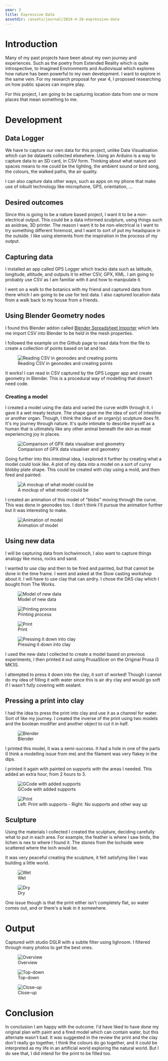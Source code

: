 ```yaml
---
year: 3
title: Expressive Data
assetdir: /assets/journal/2024-4-26-expressive-data
---
```


# Introduction

Many of my past projects have been about my own journey and experiences. Such as the poetry from Extended Reality which is quite introspective, to Imagined Environments and Audiovisual which explores how nature has been powerful to my own development. I want to explore in the same vein. For my research proposal for year 4, I proposed researching on how public spaces can inspire play.

For this project, I am going to be capturing location data from one or more places that mean something to me.

# Development
## Data Logger
We have to capture our own data for this project, unlike Data Visualisation which can be datasets collected elsewhere. Using an Arduino is a way to capture data to an SD card, in CSV form. Thinking about what nature and spaces means to me could be the lighting, the ambient sound or bird song, the colours, the walked paths, the air quality.

I can also capture data other ways, such as apps on my phone that make use of inbuilt technology like microphone, GPS, orientation, ...
## Desired outcomes
Since this is going to be a nature based project, I want it to be a non-electrical output. This could be a data informed sculpture, using things such as axidraw, 3D printer.
The reason I want it to be non-electrical is I want to try something different foremost, and I want to sort of put my headspace in the outside. I like using elements from the inspiration in the process of my output.
## Capturing data
I installed an app called GPS Logger which tracks data such as latitude, longitude, altitude, and outputs it to either CSV, GPX, KML. I am going to probably use CSV as I am familiar with it and how to manipulate it.

I went on a walk to the botanics with my friend and captured data from there which I am going to be use for test data. I also captured location data from a walk back to my house from a friends.

## Using Blender Geometry nodes
I found this Blender addon called [Blender Spreadsheet Importer](https://github.com/simonbroggi/blender_spreadsheet_import) which lets me import CSV into Blender to be held in the mesh properties. 

I followed the example on the Github page to read data from the file to create a collection of points based on lat and lon.

<figure class="figure col-12">
    <img src="{{ page.assetdir }}/blender.png" class="figure-img img-fluid" alt="Reading CSV in geonodes and creating points ">
    <figcaption class="figure-caption">Reading CSV in geonodes and creating points </figcaption>
</figure>

It works! I can read in CSV captured by the GPS Logger app and create geometry in Blender. This is a procedural way of modelling that doesn't need code.

### Creating a model

I created a model using the data and varied the curve width through it. I gave it a wet meaty texture. The shape gave me the idea of sort of intestine or another organ. Though, I think the idea of an organ(y) sculpture does fit. It's my journey through nature. It's quite intimate to describe myself as a human that is ultimately like any other animal beneath the skin as meat experiencing joy in places.

<figure class="figure col-12">
    <img src="{{ page.assetdir }}/blender2.png" class="figure-img img-fluid" alt="Comparison of GPX data visualiser and geometry">
    <figcaption class="figure-caption">Comparison of GPX data visualiser and geometry</figcaption>
</figure>

Going further into this intestinal idea, I explored it further by creating what a model could look like. A plot of my data into a model on a sort of curvy blobby plate shape. This could be created with clay using a mold, and then fired and painted. 

<figure class="figure col-12">
    <img src="{{ page.assetdir }}/blender3.png" class="figure-img img-fluid" alt="A mockup of what model could be">
    <figcaption class="figure-caption">A mockup of what model could be</figcaption>
</figure>

I created an animation of this model of "blobs" moving through the curve. This was done in geonodes too. I don't think I'll pursue the animation further but it was interesting to make.
<figure class="figure col-12">
    <img src="{{ page.assetdir }}/blendergif.gif" class="figure-img img-fluid" alt="Animation of model">
    <figcaption class="figure-caption">Animation of model</figcaption>
</figure>

## Using new data

I will be capturing data from lochwinnoch, I also want to capture things analogy like moss, rocks and sand.

I wanted to use clay and then to be fired and painted, but that cannot be done in the time frame. I went and asked at the Stow casting workshop about it. I will have to use clay that can airdry. I chose the DAS clay which I bought from The Works.


<div class="row">
<figure class="figure col-12">
    <img src="{{ page.assetdir }}/blender4.png" class="figure-img img-fluid" alt="Model of new data">
    <figcaption class="figure-caption">Model of new data</figcaption>
</figure>

<figure class="figure col-4">
    <img src="{{ page.assetdir }}/print1.jpg" class="figure-img img-fluid" alt="Printing process">
    <figcaption class="figure-caption">Printing process</figcaption>
</figure>

<figure class="figure col-4">
    <img src="{{ page.assetdir }}/print2.jpg" class="figure-img img-fluid" alt="Print">
    <figcaption class="figure-caption">Print</figcaption>
</figure>

<figure class="figure col-4">
    <img src="{{ page.assetdir }}/imprint.jpg" class="figure-img img-fluid" alt="Pressing it down into clay">
    <figcaption class="figure-caption">Pressing it down into clay</figcaption>
</figure>

</div>

I used the new data I collected to create a model based on previous experiments, I then printed it out using PrusaSlicer on the Original Prusa i3 MK3S.

I attempted to press it down into the clay, it sort of worked! Though I cannot do my idea of filling it with water since this is air dry clay and would go soft if I wasn't fully covering with sealant.

## Pressing a print into clay

I had the idea to press the print into clay and use it as a channel for water. Sort of like my journey.
I created the inverse of the print using two models and the boolean modifier and another object to cut it in half.
<figure class="figure col-12">
    <img src="{{ page.assetdir }}/blender5.png" class="figure-img img-fluid" alt="Blender">
    <figcaption class="figure-caption">Blender</figcaption>
</figure>

I printed this model, it was a semi-success. It had a hole in one of the parts (I think a modelling issue from me) and the filament was very flakey in the dips.

I printed it again with painted on supports with the areas I needed. This added an extra hour, from 2 hours to 3.

<figure class="figure col-12">
    <img src="{{ page.assetdir }}/prusa.png" class="figure-img img-fluid" alt="GCode with added supports">
    <figcaption class="figure-caption">GCode with added supports</figcaption>
</figure>

<figure class="figure col-12">
    <img src="{{ page.assetdir }}/print3.jpg" class="figure-img img-fluid" alt="Print">
    <figcaption class="figure-caption">Left: Print with supports - Right: No supports and other way up</figcaption>
</figure>

## Sculpture

Using the materials I collected I created the sculpture, deciding carefully what to put in each area. For example, the feather is where I saw birds, the lichen is nex to where I found it. The stones from the lochside were scattered where the loch would be.

It was very peaceful creating the sculpture, it felt satisfying like I was building a little world.

<figure class="figure col-12">
    <img src="{{ page.assetdir }}/sculpture.jpg" class="figure-img img-fluid" alt="Wet">
    <figcaption class="figure-caption">Wet</figcaption>
</figure>

<figure class="figure col-12">
    <img src="{{ page.assetdir }}/sculpture2.jpg" class="figure-img img-fluid" alt="Dry">
    <figcaption class="figure-caption">Dry</figcaption>
</figure>

One issue though is that the print either isn't completely flat, so water comes out, and or there's a leak in it somewhere.

# Output

Captured with studio DSLR with a subtle filter using lighroom. I filtered through many photos to get the best ones.

<figure class="figure col-12">
    <img src="{{ page.assetdir }}/ExpressiveDataLow-1.jpg" class="figure-img img-fluid" alt="Overview">
    <figcaption class="figure-caption">Overview</figcaption>
</figure>

<figure class="figure col-12">
    <img src="{{ page.assetdir }}/ExpressiveDataLow-2.jpg" class="figure-img img-fluid" alt="Top-down">
    <figcaption class="figure-caption">Top-down</figcaption>
</figure>

<figure class="figure col-12">
    <img src="{{ page.assetdir }}/ExpressiveDataLow-3.jpg" class="figure-img img-fluid" alt="Close-up">
    <figcaption class="figure-caption">Close-up</figcaption>
</figure>

# Conclusion

In conclusion I am happy with the outcome. I'd have liked to have done my original plan with paint and a fired model which can contain water, but this alternate wasn't bad. It was suggested in the review the print and the clay don't really go together, I think the colours do go together, and it could be interpreted as my life in an artificial world exploring the natural world. But I do see that, I did intend for the print to be filled too.


